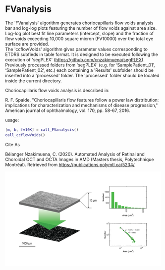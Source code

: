 # FVanalysis
The 'FVanalysis' algorithm generates choriocapillaris flow voids analysis bar and log-log plots featuring the number of flow voids against area size. Log-log plot best fit line parameters (intercept, slope) and the fraction of flow voids exceeding 10,000 square micron (FV10000) over the total eye surface are provided.<br/> 
The 'ccflowVoids' algorithm gives parameter values corresponding to ETDRS subfieds in table format.  It is designed to be executed following the execution of 'segPLEX' (https://github.com/cnzakimuena/segPLEX).  Previously processed folders from 'segPLEX' (e.g. for ‘SamplePatient_01’, ‘SamplePatient_02’, etc.) each containing a 'Results' subfolder should be inserted into a 'processed' folder.  The 'processed' folder should be located inside the current directory.<br/> 

Choriocapillaris flow voids analysis is described in:

R. F. Spaide, "Choriocapillaris flow features follow a power law distribution: implications for characterization and mechanisms of disease progression," American journal of ophthalmology, vol. 170, pp. 58-67, 2016.

usage:

```matlab
[m, b, fv10K] = call_FVanalysis()
call_ccflowVoids()
```

Cite As

Bélanger Nzakimuena, C. (2020). Automated Analysis of Retinal and Choroidal OCT and OCTA Images in AMD (Masters thesis, Polytechnique Montréal). Retrieved from https://publications.polymtl.ca/5234/

![example image](figure.png)
